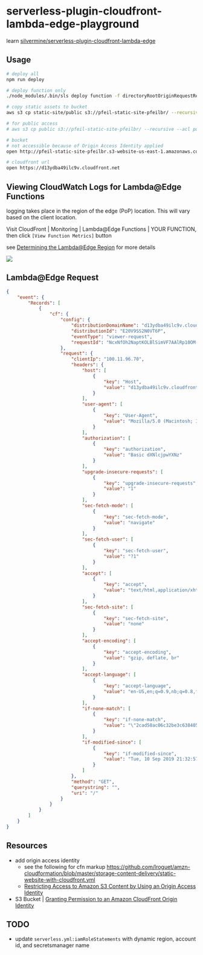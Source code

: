 # serverless-plugin-cloudfront-lambda-edge-playground

learn [silvermine/serverless-plugin-cloudfront-lambda-edge](https://github.com/silvermine/serverless-plugin-cloudfront-lambda-edge)

## Usage

```sh
# deploy all
npm run deploy

# deploy function only
./node_modules/.bin/sls deploy function -f directoryRootOriginRequestRewriter

# copy static assets to bucket
aws s3 cp static-site/public s3://pfeil-static-site-pfeilbr/ --recursive

# for public access
# aws s3 cp public s3://pfeil-static-site-pfeilbr/ --recursive --acl public-read

# bucket
# not accessible because of Origin Access Identity applied
open http://pfeil-static-site-pfeilbr.s3-website-us-east-1.amazonaws.com/index.html

# cloudfront url
open https://d13ydba49ilc9v.cloudfront.net
```

## Viewing CloudWatch Logs for Lambda@Edge Functions

logging takes place in the region of the edge (PoP) location.  This will vary based on the client location.

Visit CloudFront | Monitoring | Lambda@Edge Functions | YOUR FUNCTION, then click `[View Function Metrics]` button

see [Determining the Lambda@Edge Region](https://docs.aws.amazon.com/AmazonCloudFront/latest/DeveloperGuide/lambda-edge-testing-debugging.html#lambda-edge-testing-debugging-determine-region) for more details

![](https://www.evernote.com/l/AAH3ZzTj929MNqiRZIcn1zj1G0WzeI5ZSGQB/image.png)

## Lambda@Edge Request

```json
{
    "event": {
        "Records": [
            {
                "cf": {
                    "config": {
                        "distributionDomainName": "d13ydba49ilc9v.cloudfront.net",
                        "distributionId": "E20V9SS2N0VT6P",
                        "eventType": "viewer-request",
                        "requestId": "NcxNfOh2NaptKOLBlSimVF7AAlRp10OM-F1-CMZsJOGSMEkHUVd25A=="
                    },
                    "request": {
                        "clientIp": "100.11.96.70",
                        "headers": {
                            "host": [
                                {
                                    "key": "Host",
                                    "value": "d13ydba49ilc9v.cloudfront.net"
                                }
                            ],
                            "user-agent": [
                                {
                                    "key": "User-Agent",
                                    "value": "Mozilla/5.0 (Macintosh; Intel Mac OS X 10_13_6) AppleWebKit/537.36 (KHTML, like Gecko) Chrome/76.0.3809.132 Safari/537.36"
                                }
                            ],
                            "authorization": [
                                {
                                    "key": "authorization",
                                    "value": "Basic dXNlcjpwYXNz"
                                }
                            ],
                            "upgrade-insecure-requests": [
                                {
                                    "key": "upgrade-insecure-requests",
                                    "value": "1"
                                }
                            ],
                            "sec-fetch-mode": [
                                {
                                    "key": "sec-fetch-mode",
                                    "value": "navigate"
                                }
                            ],
                            "sec-fetch-user": [
                                {
                                    "key": "sec-fetch-user",
                                    "value": "?1"
                                }
                            ],
                            "accept": [
                                {
                                    "key": "accept",
                                    "value": "text/html,application/xhtml+xml,application/xml;q=0.9,image/webp,image/apng,*/*;q=0.8,application/signed-exchange;v=b3"
                                }
                            ],
                            "sec-fetch-site": [
                                {
                                    "key": "sec-fetch-site",
                                    "value": "none"
                                }
                            ],
                            "accept-encoding": [
                                {
                                    "key": "accept-encoding",
                                    "value": "gzip, deflate, br"
                                }
                            ],
                            "accept-language": [
                                {
                                    "key": "accept-language",
                                    "value": "en-US,en;q=0.9,nb;q=0.8,fr;q=0.7"
                                }
                            ],
                            "if-none-match": [
                                {
                                    "key": "if-none-match",
                                    "value": "\"2cad58ac06c32be3c6384050881bc507\""
                                }
                            ],
                            "if-modified-since": [
                                {
                                    "key": "if-modified-since",
                                    "value": "Tue, 10 Sep 2019 21:32:57 GMT"
                                }
                            ]
                        },
                        "method": "GET",
                        "querystring": "",
                        "uri": "/"
                    }
                }
            }
        ]
    }
}
```

## Resources

* add origin access identity
    * see the following for cfn markup <https://github.com/lroguet/amzn-cloudformation/blob/master/storage-content-delivery/static-website-with-cloudfront.yml>
    * [Restricting Access to Amazon S3 Content by Using an Origin Access Identity](https://docs.aws.amazon.com/AmazonCloudFront/latest/DeveloperGuide/private-content-restricting-access-to-s3.html)
* S3 Bucket | [Granting Permission to an Amazon CloudFront Origin Identity](https://docs.aws.amazon.com/AmazonS3/latest/dev/example-bucket-policies.html#example-bucket-policies-use-case-6)

## TODO

* update `serverless.yml:iamRoleStatements` with dynamic region, account id, and secretsmanager name
